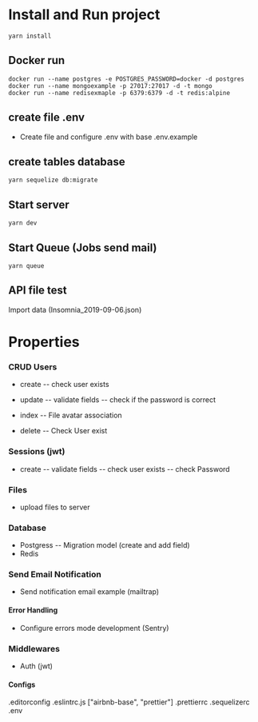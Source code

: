 # Install and Run project

```
yarn install
```

## Docker run

```
docker run --name postgres -e POSTGRES_PASSWORD=docker -d postgres
docker run --name mongoexample -p 27017:27017 -d -t mongo
docker run --name redisexmaple -p 6379:6379 -d -t redis:alpine
```

## create file .env

- Create file and configure .env with base .env.example

## create tables database

```
yarn sequelize db:migrate
```

## Start server

```
yarn dev
```

## Start Queue (Jobs send mail)

```
yarn queue
```

## API file test

Import data (Insomnia_2019-09-06.json)

# Properties

### CRUD Users

- create
  -- check user exists

- update
  -- validate fields
  -- check if the password is correct

- index
  -- File avatar association

- delete
  -- Check User exist

### Sessions (jwt)

- create
  -- validate fields
  -- check user exists
  -- check Password

### Files

- upload files to server

### Database

- Postgress
  -- Migration model (create and add field)
- Redis

### Send Email Notification

- Send notification email example (mailtrap)

#### Error Handling

- Configure errors mode development (Sentry)

### Middlewares

- Auth (jwt)

#### Configs

.editorconfig
.eslintrc.js ["airbnb-base", "prettier"]
.prettierrc
.sequelizerc
.env
